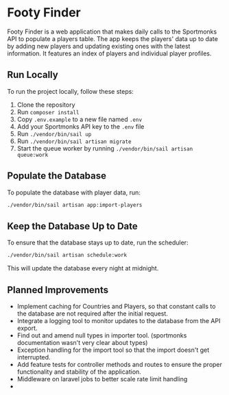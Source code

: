 # Footy Finder

Footy Finder is a web application that makes daily calls to the Sportmonks API to populate a players table. The app keeps the players' data up to date by adding new players and updating existing ones with the latest information. It features an index of players and individual player profiles.

## Run Locally

To run the project locally, follow these steps:

1. Clone the repository
2. Run `composer install`
3. Copy `.env.example` to a new file named `.env`
4. Add your Sportmonks API key to the `.env` file
5. Run `./vendor/bin/sail up`
6. Run `./vendor/bin/sail artisan migrate`
7. Start the queue worker by running `./vendor/bin/sail artisan queue:work`

## Populate the Database

To populate the database with player data, run:

```bash
./vendor/bin/sail artisan app:import-players
```

## Keep the Database Up to Date
To ensure that the database stays up to date, run the scheduler:

```bash
./vendor/bin/sail artisan schedule:work
```

This will update the database every night at midnight.

## Planned Improvements
- Implement caching for Countries and Players, so that constant calls to the database are not required after the initial request.
- Integrate a logging tool to monitor updates to the database from the API export.
- Find out and amend null types in importer tool. (sportmonks documentation wasn't very clear about types)
- Exception handling for the import tool so that the import doesn't get interrupted.
- Add feature tests for controller methods and routes to ensure the proper functionality and stability of the application.
- Middleware on laravel jobs to better scale rate limit handling
- 
